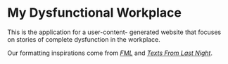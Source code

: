 # My Dysfunctional Workplace

This is the application for a user-content- generated website 
that focuses on stories of complete dysfunction in the workplace.

Our formatting inspirations come from [*FML*](http://www.fmylife.com/)
and [*Texts From Last Night*](http://www.textsfromlastnight.com/).

